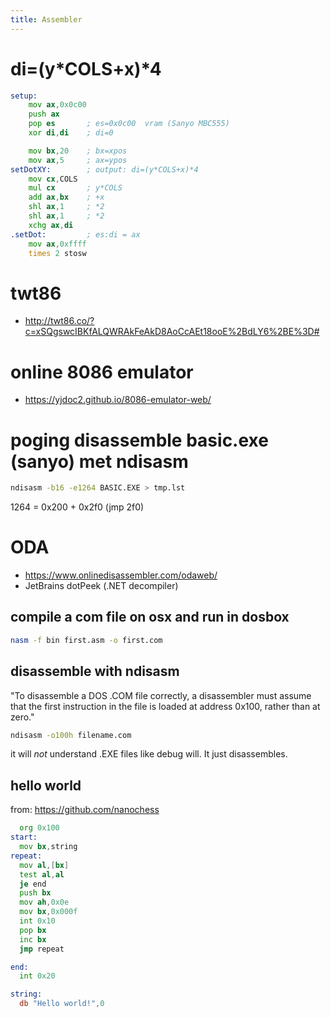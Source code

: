 ```yaml
---
title: Assembler
---
```

# di=(y*COLS+x)*4
```asm
setup:
    mov ax,0x0c00
    push ax
    pop es       ; es=0x0c00  vram (Sanyo MBC555)
    xor di,di    ; di=0

    mov bx,20    ; bx=xpos
    mov ax,5     ; ax=ypos
setDotXY:        ; output: di=(y*COLS+x)*4
    mov cx,COLS 
    mul cx       ; y*COLS
    add ax,bx    ; +x
    shl ax,1     ; *2
    shl ax,1     ; *2
    xchg ax,di   
.setDot:         ; es:di = ax
    mov ax,0xffff
    times 2 stosw  
```

# twt86
* http://twt86.co/?c=xSQgswcIBKfALQWRAkFeAkD8AoCcAEt18ooE%2BdLY6%2BE%3D#

# online 8086 emulator
* https://yjdoc2.github.io/8086-emulator-web/

# poging disassemble basic.exe (sanyo) met ndisasm
```bash
ndisasm -b16 -e1264 BASIC.EXE > tmp.lst
```
1264 = 0x200 + 0x2f0 (jmp 2f0) 

# ODA
* https://www.onlinedisassembler.com/odaweb/
* JetBrains dotPeek (.NET decompiler)

## compile a com file on osx and run in dosbox
```bash
nasm -f bin first.asm -o first.com
```

## disassemble with ndisasm
"To disassemble a DOS .COM file correctly, a disassembler must assume that the first instruction in the file is loaded at address 0x100, rather than at zero."
```bash
ndisasm -o100h filename.com
```

it will *not* understand .EXE files like debug will. It just disassembles.



## hello world
from: https://github.com/nanochess
```asm
  org 0x100
start:
  mov bx,string
repeat:
  mov al,[bx]
  test al,al
  je end
  push bx
  mov ah,0x0e
  mov bx,0x000f
  int 0x10
  pop bx
  inc bx
  jmp repeat

end:
  int 0x20

string:
  db "Hello world!",0 
```

